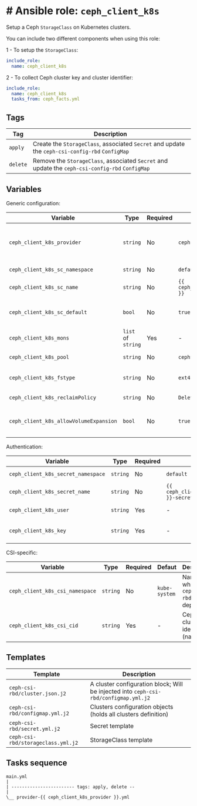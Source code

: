 # # Ansible role: `ceph_client_k8s`

Setup a Ceph `StorageClass` on Kubernetes clusters.

You can include two different components when using this role:

1 - To setup the `StorageClass`:

```yaml
include_role:
  name: ceph_client_k8s
```

2 - To collect Ceph cluster key and cluster identifier:

```yaml
include_role:
  name: ceph_client_k8s
  tasks_from: ceph_facts.yml
```

## Tags

| Tag      | Description                                                                                     |
|----------|-------------------------------------------------------------------------------------------------|
| `apply`  | Create the `StorageClass`, associated `Secret` and update the `ceph-csi-config-rbd` `ConfigMap` |
| `delete` | Remove the `StorageClass`, associated `Secret` and update the `ceph-csi-config-rbd` `ConfigMap` |

## Variables

Generic configuration:

| Variable                               | Type               | Required | Defaut                           | Description                                                  |
|----------------------------------------|--------------------|----------|----------------------------------|--------------------------------------------------------------|
| `ceph_client_k8s_provider`             | `string`           | No       | `ceph-csi-rbd`                   | RBD provisioner (`ceph-csi-rbd` or `rbd` for in-tree driver) |
| `ceph_client_k8s_sc_namespace`         | `string`           | No       | `default`                        | `StorageClass` namespace                                     |
| `ceph_client_k8s_sc_name`              | `string`           | No       | `{{ ceph_client_k8s_provider }}` | `StorageClass` name                                          |
| `ceph_client_k8s_sc_default`           | `bool`             | No       | `true`                           | Set the `StorageClass` as the default one                    |
| `ceph_client_k8s_mons`                 | `list` of `string` | Yes      | -                                | List of Ceph monitors                                        |
| `ceph_client_k8s_pool`                 | `string`           | No       | `cephfs_data`                    | Ceph pool name                                               |
| `ceph_client_k8s_fstype`               | `string`           | No       | `ext4`                           | File system type for new volumes                             |
| `ceph_client_k8s_reclaimPolicy`        | `string`           | No       | `Delete`                         | Volume's `ReclaimPolicy`                                     |
| `ceph_client_k8s_allowVolumeExpansion` | `bool`             | No       | `true`                           | Allow or not the expansion of created volumes                |

Authentication:

| Variable                           | Type     | Required | Defaut                                 | Description                   |
|------------------------------------|----------|----------|----------------------------------------|-------------------------------|
| `ceph_client_k8s_secret_namespace` | `string` | No       | `default`                              | `Secret` namespace            |
| `ceph_client_k8s_secret_name`      | `string` | No       | `{{ ceph_client_k8s_sc_name }}-secret` | `Secret` name                 |
| `ceph_client_k8s_user`             | `string` | Yes      | -                                      | Ceph pool user name           |
| `ceph_client_k8s_key`              | `string` | Yes      | -                                      | Ceph pool user key (password) |

CSI-specific:

| Variable                        | Type     | Required | Defaut        | Description                                |
|---------------------------------|----------|----------|---------------|--------------------------------------------|
| `ceph_client_k8s_csi_namespace` | `string` | No       | `kube-system` | Namespace where `ceph-csi-rbd` is deployed |
| `ceph_client_k8s_csi_cid`       | `string` | Yes      | -             | Ceph cluster identifier (name)             |

## Templates

| Template                           | Description                                                                          |
|------------------------------------|--------------------------------------------------------------------------------------|
| `ceph-csi-rbd/cluster.json.j2`     | A cluster configuration block; Will be injected into `ceph-csi-rbd/configmap.yml.j2` |
| `ceph-csi-rbd/configmap.yml.j2`    | Clusters configuration objects (holds all clusters definition)                       |
| `ceph-csi-rbd/secret.yml.j2`       | Secret template                                                                      |
| `ceph-csi-rbd/storageclass.yml.j2` | StorageClass template                                                                |

## Tasks sequence

```text
main.yml
|
| ------------------------ tags: apply, delete --
|
\__ provider-{{ ceph_client_k8s_provider }}.yml
```
